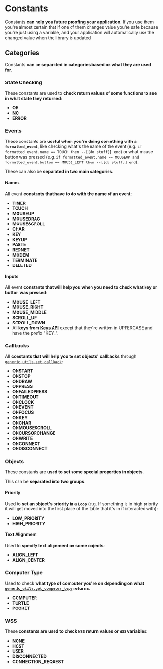 
# Constants

Constants **can help you future proofing your application**. If you use them you're almost certain that if one of them changes value you're safe because you're just using a variable, and your application will automatically use the changed value when the library is updated.

## Categories

Constants **can be separated in categories based on what they are used for**.

### State Checking

These constants are used to **check return values of some functions to see in what state they returned**:

* **OK**
* **NO**
* **ERROR**

### Events

These constants are **useful when you're doing something with a `formatted_event`**, like checking what's the name of the event (e.g. `if formatted_event.name == TOUCH then --[[do stuff]] end`) or what mouse button was pressed (e.g. `if formatted_event.name == MOUSEUP and formatted_event.button == MOUSE_LEFT then --[[do stuff]] end`).

These can also be **separated in two main categories**.

#### Names

All event **constants that have to do with the name of an event**:

* **TIMER**
* **TOUCH**
* **MOUSEUP**
* **MOUSEDRAG**
* **MOUSESCROLL**
* **CHAR**
* **KEY**
* **KEYUP**
* **PASTE**
* **REDNET**
* **MODEM**
* **TERMINATE**
* **DELETED**

#### Inputs

All event **constants that will help you when you need to check what key or button was pressed**:

* **MOUSE_LEFT**
* **MOUSE_RIGHT**
* **MOUSE_MIDDLE**
* **SCROLL_UP**
* **SCROLL_DOWN**
* All **keys from** [**Keys API**](http://www.computercraft.info/wiki/Keys_(API)) except that they're written in UPPERCASE and have the prefix "KEY_".

### Callbacks

All **constants that will help you to set objects' callbacks** through [`generic_utils.set_callback`](./generic_utils_module.md#set_callback):

* **ONSTART**
* **ONSTOP**
* **ONDRAW**
* **ONPRESS**
* **ONFAILEDPRESS**
* **ONTIMEOUT**
* **ONCLOCK**
* **ONEVENT**
* **ONFOCUS**
* **ONKEY**
* **ONCHAR**
* **ONMOUSESCROLL**
* **ONCURSORCHANGE**
* **ONWRITE**
* **ONCONNECT**
* **ONDISCONNECT**

### Objects

These constants are **used to set some special properties in objects**.

This can be **separated into two groups**.

#### Priority

Used to **set an object's priority in a `Loop`** (e.g. If something is in high priority it will get moved into the first place of the table that it's in if interacted with):

* **LOW_PRIORITY**
* **HIGH_PRIORITY**

#### Text Alignment

Used to **specify text alignment on some objects**:

* **ALIGN_LEFT**
* **ALIGN_CENTER**

### Computer Type

Used to check **what type of computer you're on depending on what [`generic_utils.get_computer_type`](./generic_utils_module.md#get_computer_type) returns**:

* **COMPUTER**
* **TURTLE**
* **POCKET**

### WSS

These **constants are used to check `WSS` return values or `WSS` variables**:

* **NONE**
* **HOST**
* **USER**
* **DISCONNECTED**
* **CONNECTION_REQUEST**
